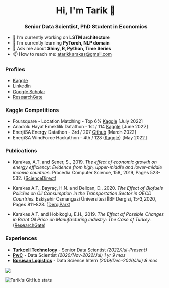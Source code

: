 <h1 align="center">Hi, I'm Tarik 👋</h1>
<h3 align="center">Senior Data Scientist, PhD Student in Economics </h3>

- 🔭 I’m currently working on **LSTM architecture**
- 🌱 I’m currently learning **PyTorch, NLP domain**
- 💬 Ask me about **Shiny, R, Python, Time Series**
- 📫 How to reach me: atarikkarakas@gmail.com



<h3 > Profiles </h3>

* [Kaggle](https://www.kaggle.com/karakasatarik)
* [Linkedln](https://www.linkedin.com/in/karakastarik/)
* [Google Scholar](https://scholar.google.com/citations?user=vNxPm_oAAAAJ&hl=tr&oi=ao)
* [ResearchGate](https://www.researchgate.net/profile/Ahmet-Karakas-5)


<h3 > Kaggle Competitions </h3>

* Foursquare - Location Matching - Top 6% [Kaggle](https://www.kaggle.com/code/karakasatarik/60nn-inference-w-kdtree-58feature-catboost) [July 2022]
* Anadolu Hayat Emeklilik Datathon - 1st / 114 [Kaggle](https://www.kaggle.com/code/ismaildennizli/1st-place-solution-catpower) [June 2022]
* EnerjiSA Energy Datathon - 3rd / 207 [Github](https://github.com/karakastarik/enerjisa-datathon-3rd-place-solution) [March 2022]
* EnerjiSA WindForce Hackathon - 4th / 128 ([Kaggle](https://www.kaggle.com/code/karakasatarik/imputation-is-all-you-need-4th-place-solution)) [May 2022]

<h3 > Publications </h3>

* Karakas, A.T. and Sener, S., 2019. _The effect of economic growth on energy efficiency: Evidence from high, upper-middle and lower-middle income countries._ Procedia Computer Science, 158, 2019, Pages 523-532. ([ScienceDirect](https://www.sciencedirect.com/science/article/pii/S1877050919312451))

* Karakas A.T., Bayraç, H.N. and Delican, D., 2020. _The Effect of Biofuels Policies on Oil Consumption in the Transportation Sector in OECD Countries._ Eskişehir Osmangazi Üniversitesi İİBF Dergisi, 15-3,2020, Pages 811–828. ([DergiPark](https://dergipark.org.tr/en/pub/oguiibf/issue/56280/525504))

* Karakas A.T. and Hobikoglu, E.H., 2019. _The Effect of Possible Changes in Brent Oil Price on Manufacturing Industry: The Case of Turkey._ ([ResearchGate](https://www.researchgate.net/profile/Ahmet-Karakas-5/publication/331935381_Brent_Petrol_Fiyatindaki_Olasi_Degisikliklerin_Imalat_Sanayi_Sektorune_Etkileri_Turkiye_Ornegi/links/5c938b4c299bf111693c2db8/Brent-Petrol-Fiyatindaki-Olasi-Degisikliklerin-Imalat-Sanayi-Sektoeruene-Etkileri-Tuerkiye-Oernegi.pdf))



<h3 > Experiences </h3>

* [__Turkcell Technology__](http://www.turkcellteknoloji.com.tr/language/en/) - Senior Data Scientist _(2022/Jul-Present)_
* [__PwC__](https://www.pwc.com.tr/en.html) - Data Scientist _(2020/Nov-2022/Jul)_ _1 yr 9 mos_
* [__Borusan Logistics__](https://www.borusanlojistik.com/en) - Data Science Intern _(2019/Dec-2020/Jul)_ _8 mos_



![](https://komarev.com/ghpvc/?username=karakastarik)

![Tarik's GitHub stats](https://github-readme-stats.vercel.app/api?username=karakastarik&show_icons=true&theme=radical)

